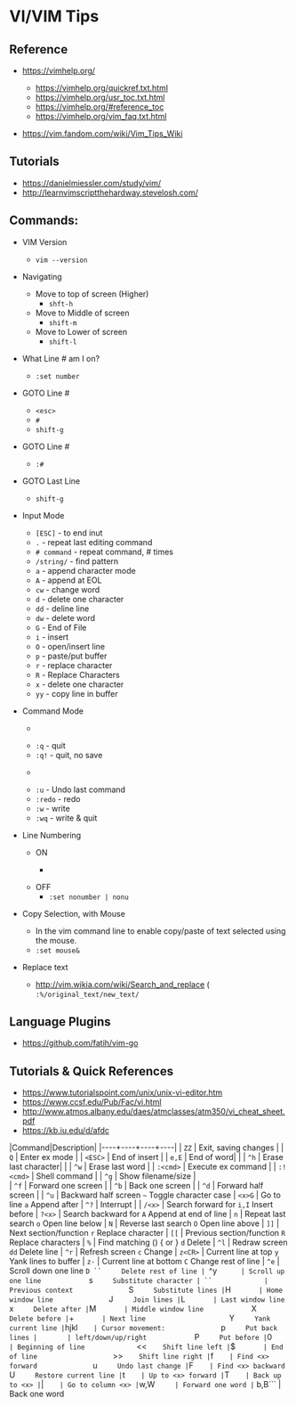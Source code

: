 # VI/VIM Tips


## Reference
- https://vimhelp.org/
  + https://vimhelp.org/quickref.txt.html
  + https://vimhelp.org/usr_toc.txt.html
  + https://vimhelp.org/#reference_toc
  + https://vimhelp.org/vim_faq.txt.html

- https://vim.fandom.com/wiki/Vim_Tips_Wiki


## Tutorials
- https://danielmiessler.com/study/vim/
- http://learnvimscriptthehardway.stevelosh.com/


## Commands:

- VIM Version
  + ```vim --version```


- Navigating
  + Move to top of screen (Higher)
    * ```shft-h```
  + Move to Middle of screen
    * ```shift-m```
  + Move to Lower of screen 
    * ```shift-l```

- What Line # am I on?
  + ```:set number```

- GOTO Line #
  + ```<esc>```
  + ```#```
  + ```shift-g```

- GOTO Line #
  + ```:#```

- GOTO Last Line
  + ```shift-g```


- Input Mode
  + ```[ESC]```       - to end inut
  + ```.```           - repeat last editing command
  + ```# command```   - repeat command, # times
  + ```/string/```    - find pattern
  + ```a```           - append character mode
  + ```A```           - append at EOL
  + ```cw```          - change word
  + ```d```           - delete one character
  + ```dd```          - deline line
  + ```dw```          - delete word
  + ```G```           - End of File
  + ```i```           - insert
  + ```O```           - open/insert line
  + ```p```           - paste/put buffer
  + ```r```           - replace character
  + ```R```           - Replace Characters
  + ```x```           - delete one character
  + ```yy```          - copy line in buffer
- Command Mode
  + ```:n             - goto line n
  + ```:q```          - quit
  + ```:q!```         - quit, no save
  + ```:r file        - import file
  + ```:u```          - Undo last command
  + ```:redo```       - redo 
  + ```:w```          - write
  + ```:wq```         - write & quit



- Line Numbering
  + ON
    * ```:set number | nu'''
  + OFF
    * ```:set nonumber | nonu```


- Copy Selection, with Mouse
  + In the vim command line to enable copy/paste of text selected using the mouse.
  + ```:set mouse&```


- Replace text
  + http://vim.wikia.com/wiki/Search_and_replace
    ( ```:%/original_text/new_text/```

## Language Plugins
- https://github.com/fatih/vim-go


## Tutorials & Quick References
- https://www.tutorialspoint.com/unix/unix-vi-editor.htm
- https://www.ccsf.edu/Pub/Fac/vi.html
- http://www.atmos.albany.edu/daes/atmclasses/atm350/vi_cheat_sheet.pdf
- https://kb.iu.edu/d/afdc



|Command|Description|
|----+----+----+----|
| ```ZZ```       | Exit, saving changes         |
| ```Q```        | Enter ex mode                | 
| ```<ESC>```    | End of insert                | 
| ```e,E```      | End of word|                 | 
| ```^h```       | Erase last character|        |
| ```^w```       | Erase last word              | 
| ```:<cmd>```   | Execute ex command           | 
| ```:!<cmd>```  | Shell command                |
| ```^g```       | Show filename/size           |  
| ```^f```       | Forward one screen           |
| ```^b```       | Back one screen              | 
| ```^d```       | Forward half screen          |
| ```^u```       | Backward half screen           ```~```      Toggle character case
| ```<x>G```     | Go to line <x>                 ```a```      Append after
|  ```^?```      | Interrupt                    | 
| ```/<x>```     | Search forward for <x>         ```i,I```    Insert before
| ```?<x>```     | Search backward for <x>        ```A```      Append at end of line
| ```n```        | Repeat last search             ```o```      Open line below
| ```N```        | Reverse last search            ```O```      Open line above
| ```]]```       | Next section/function          ```r```      Replace character
| ```[[```       | Previous section/function      ```R```      Replace characters
| ```%```        | Find matching () { or }        ```d```      Delete
| ```^l```       | Redraw screen                  ```dd```     Delete line
| ```^r```       | Refresh screen                 ```c```      Change
| ```z<CR>```    | Current line at top            ```y```      Yank lines to buffer
| ```z-```       | Current line at bottom         ```C```      Change rest of line
| ```^e```       | Scroll down one line           ```D ``     Delete rest of line
| ```^y```       | Scroll up one line             ```s```      Substitute character
| ``             | Previous context               ```S```      Substitute lines
| ```H```        | Home window line               ```J```      Join lines
| ```L```        | Last window line               ```x```      Delete after
| ```M```        | Middle window line             ```X```      Delete before
| ```+```        | Next line                      ```Y```      Yank current line
| ```hjkl```     | Cursor movement:               ```p```      Put back lines
| ``` ```        | left/down/up/right             ```P```      Put before
| ```0```        | Beginning of line              ```<<```     Shift line left
| ```$```        | End of line                    ```>>```     Shift line right
| ```f<x>```     | Find <x> forward               ```u```      Undo last change
| ```F<x>```     | Find <x> backward              ```U```      Restore current line
| ```t<x>```     | Up to <x> forward
| ```T<x>```     | Back up to <x>
| ```<x>|```     | Go to column <x>
| ```w,W```      | Forward one word
| ``` b,B```     | Back one word

